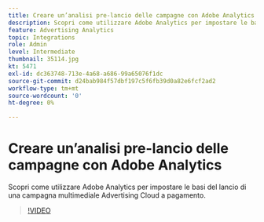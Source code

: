 ```yaml
---
title: Creare un’analisi pre-lancio delle campagne con Adobe Analytics
description: Scopri come utilizzare Adobe Analytics per impostare le basi del lancio di una campagna multimediale Advertising Cloud a pagamento.
feature: Advertising Analytics
topic: Integrations
role: Admin
level: Intermediate
thumbnail: 35114.jpg
kt: 5471
exl-id: dc363748-713e-4a68-a686-99a65076f1dc
source-git-commit: d24bab984f57dbf197c5f6fb39d0a82e6fcf2ad2
workflow-type: tm+mt
source-wordcount: '0'
ht-degree: 0%

---
```


# Creare un’analisi pre-lancio delle campagne con Adobe Analytics

Scopri come utilizzare Adobe Analytics per impostare le basi del lancio di una campagna multimediale Advertising Cloud a pagamento.

>[!VIDEO](https://video.tv.adobe.com/v/40422/?quality=12&learn=on&captions=ita)
